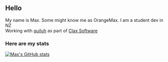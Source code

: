## Hello
My name is Max. Some might know me as OrangeMax. I am a student dev in NZ
<br>
Working with [quiluh](https://github.com/quiluh) as part of [Clax Software](https://github.com/CLAX-Software)
### Here are my stats

[![Max's GitHub stats](https://github-readme-stats.vercel.app/api?username=orangemaxx)](https://github.com/anuraghazra/github-readme-stats)
